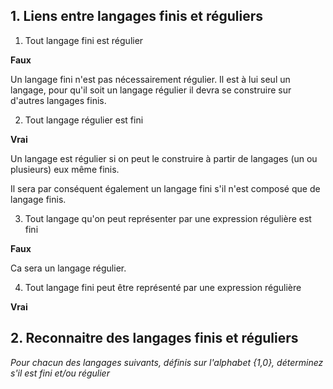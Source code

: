 ## 1. Liens entre langages finis et réguliers
1. Tout langage fini est régulier

**Faux**

Un langage fini n'est pas nécessairement régulier. Il est à lui seul un langage, pour qu'il soit un langage régulier il devra se construire sur d'autres langages finis.

2. Tout langage régulier est fini

**Vrai**

Un langage est régulier si on peut le construire à partir de langages (un ou plusieurs) eux même finis. 

Il sera par conséquent également un langage fini s'il n'est composé que de langage finis.

3. Tout langage qu'on peut représenter par une expression régulière est fini

**Faux**

Ca sera un langage régulier.

4. Tout langage fini peut être représenté par une expression régulière

**Vrai**

## 2. Reconnaitre des langages finis et réguliers

*Pour chacun des langages suivants, définis sur l'alphabet {1,0}, déterminez s'il est fini et/ou
régulier*

